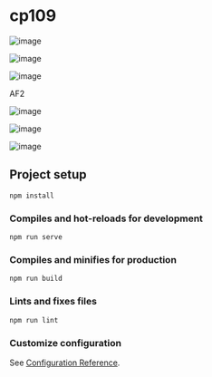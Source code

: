 # cp109

![image](https://user-images.githubusercontent.com/70351751/142796564-b80bd807-4050-419f-bd52-914bc8096736.png)

![image](https://user-images.githubusercontent.com/70351751/142796589-5b01e816-d66b-4c65-a928-9eba421e8a6c.png)

![image](https://user-images.githubusercontent.com/70351751/142796602-6a3822b4-7fc4-4824-b8f1-2816aaad5100.png)

AF2

![image](https://user-images.githubusercontent.com/70351751/143801540-49f4b69f-24f3-4fba-9bea-acbf94c3dc06.png)

![image](https://user-images.githubusercontent.com/70351751/143801587-406ec295-275b-4702-bfcb-19a45c7de544.png)

![image](https://user-images.githubusercontent.com/70351751/143801612-ac45b0c0-fd38-496d-ab9f-6cf3ce848ed9.png)



## Project setup
```
npm install
```

### Compiles and hot-reloads for development
```
npm run serve
```

### Compiles and minifies for production
```
npm run build
```

### Lints and fixes files
```
npm run lint
```

### Customize configuration
See [Configuration Reference](https://cli.vuejs.org/config/).
